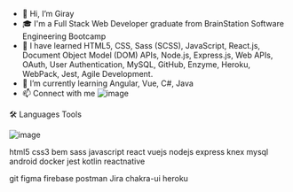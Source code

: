 - 👋 Hi, I’m Giray
- 🎓 I'm a Full Stack Web Developer graduate from BrainStation Software Engineering Bootcamp
- 👀 I have learned HTML5, CSS, Sass (SCSS), JavaScript, React.js, Document Object Model (DOM) APIs, Node.js, Express.js, Web APIs, OAuth, User Authentication, MySQL, GitHub, Enzyme, Heroku, WebPack, Jest, Agile Development.
- 🌱 I’m currently learning Angular, Vue, C#, Java
- 📫 Connect with me
  ![[image](https://upload.wikimedia.org/wikipedia/commons/thumb/c/ca/LinkedIn_logo_initials.png/640px-LinkedIn_logo_initials.png)](https://www.linkedin.com/in/girayduygun/)


🛠️ Languages Tools

![image](https://github.com/girayduygun/girayduygun/assets/145222042/890d3e9b-3d84-460f-8b93-9edb467e80e6)

html5 css3 bem sass javascript react vuejs nodejs express knex mysql android docker jest kotlin reactnative

git figma firebase postman Jira chakra-ui heroku

<!---
girayduygun/girayduygun is a ✨ special ✨ repository because its `README.md` (this file) appears on your GitHub profile.
You can click the Preview link to take a look at your changes.
--->
